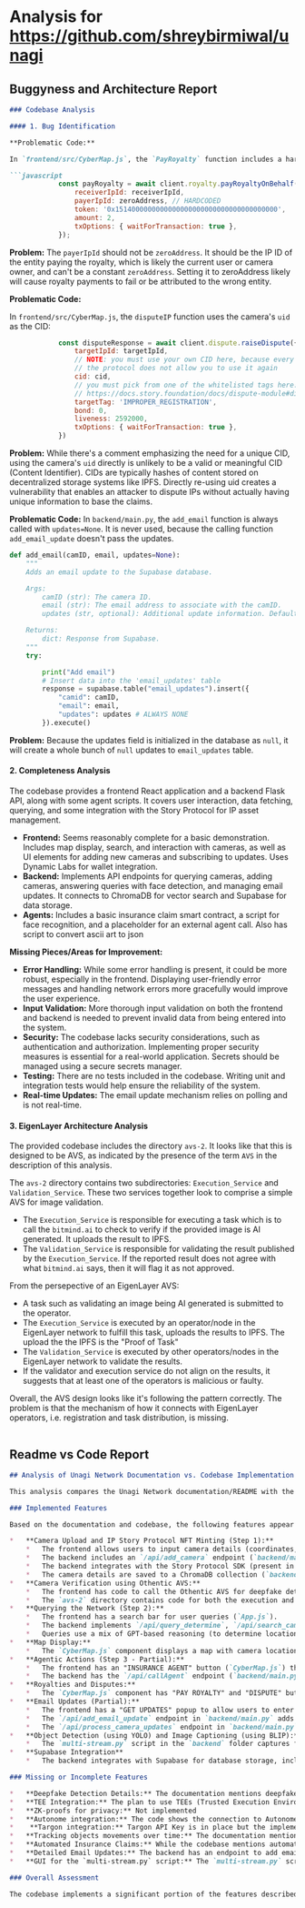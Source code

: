 
# Analysis for https://github.com/shreybirmiwal/unagi

## Buggyness and Architecture Report
```markdown
### Codebase Analysis

#### 1. Bug Identification

**Problematic Code:**

In `frontend/src/CyberMap.js`, the `PayRoyalty` function includes a hardcoded zero address as the `payerIpId`:

```javascript
            const payRoyalty = await client.royalty.payRoyaltyOnBehalf({
                receiverIpId: receiverIpId,
                payerIpId: zeroAddress, // HARDCODED
                token: '0x1514000000000000000000000000000000000000',
                amount: 2,
                txOptions: { waitForTransaction: true },
            });
```

**Problem:** The `payerIpId` should not be `zeroAddress`. It should be the IP ID of the entity paying the royalty, which is likely the current user or camera owner, and can't be a constant `zeroAddress`. Setting it to zeroAddress likely will cause royalty payments to fail or be attributed to the wrong entity.

**Problematic Code:**

In `frontend/src/CyberMap.js`, the `disputeIP` function uses the camera's `uid` as the CID:

```javascript
            const disputeResponse = await client.dispute.raiseDispute({
                targetIpId: targetIpId,
                // NOTE: you must use your own CID here, because every time it is used,
                // the protocol does not allow you to use it again
                cid: cid,
                // you must pick from one of the whitelisted tags here: 
                // https://docs.story.foundation/docs/dispute-module#dispute-tags
                targetTag: 'IMPROPER_REGISTRATION',
                bond: 0,
                liveness: 2592000,
                txOptions: { waitForTransaction: true },
            })
```

**Problem:** While there's a comment emphasizing the need for a unique CID, using the camera's `uid` directly is unlikely to be a valid or meaningful CID (Content Identifier). CIDs are typically hashes of content stored on decentralized storage systems like IPFS. Directly re-using uid creates a vulnerability that enables an attacker to dispute IPs without actually having unique information to base the claims.

**Problematic Code:**
In `backend/main.py`, the `add_email` function is always called with `updates=None`. It is never used, because the calling function `add_email_update` doesn't pass the updates.

```python
def add_email(camID, email, updates=None):
    """
    Adds an email update to the Supabase database.

    Args:
        camID (str): The camera ID.
        email (str): The email address to associate with the camID.
        updates (str, optional): Additional update information. Defaults to None.

    Returns:
        dict: Response from Supabase.
    """
    try:

        print("Add email")
        # Insert data into the 'email_updates' table
        response = supabase.table("email_updates").insert({
            "camid": camID,
            "email": email,
            "updates": updates # ALWAYS NONE
        }).execute()
```

**Problem:** Because the updates field is initialized in the database as `null`, it will create a whole bunch of `null` updates to `email_updates` table.

#### 2. Completeness Analysis

The codebase provides a frontend React application and a backend Flask API, along with some agent scripts.  It covers user interaction, data fetching, querying, and some integration with the Story Protocol for IP asset management.

*   **Frontend:** Seems reasonably complete for a basic demonstration. Includes map display, search, and interaction with cameras, as well as UI elements for adding new cameras and subscribing to updates.  Uses Dynamic Labs for wallet integration.
*   **Backend:** Implements API endpoints for querying cameras, adding cameras, answering queries with face detection, and managing email updates. It connects to ChromaDB for vector search and Supabase for data storage.
*   **Agents:** Includes a basic insurance claim smart contract, a script for face recognition, and a placeholder for an external agent call. Also has script to convert ascii art to json

**Missing Pieces/Areas for Improvement:**

*   **Error Handling:**  While some error handling is present, it could be more robust, especially in the frontend.  Displaying user-friendly error messages and handling network errors more gracefully would improve the user experience.
*   **Input Validation:**  More thorough input validation on both the frontend and backend is needed to prevent invalid data from being entered into the system.
*   **Security:**  The codebase lacks security considerations, such as authentication and authorization.  Implementing proper security measures is essential for a real-world application. Secrets should be managed using a secure secrets manager.
*   **Testing:**  There are no tests included in the codebase.  Writing unit and integration tests would help ensure the reliability of the system.
*   **Real-time Updates:**  The email update mechanism relies on polling and is not real-time.

#### 3. EigenLayer Architecture Analysis

The provided codebase includes the directory `avs-2`. It looks like that this is designed to be AVS, as indicated by the presence of the term `AVS` in the description of this analysis.

The `avs-2` directory contains two subdirectories: `Execution_Service` and `Validation_Service`. These two services together look to comprise a simple AVS for image validation.
* The `Execution_Service` is responsible for executing a task which is to call the `bitmind.ai` to check to verify if the provided image is AI generated. It uploads the result to IPFS.
* The `Validation_Service` is responsible for validating the result published by the `Execution_Service`. If the reported result does not agree with what `bitmind.ai` says, then it will flag it as not approved.

From the persepective of an EigenLayer AVS:
* A task such as validating an image being AI generated is submitted to the operator.
* The `Execution_Service` is executed by an operator/node in the EigenLayer network to fulfill this task, uploads the results to IPFS. The upload the the IPFS is the "Proof of Task"
* The `Validation_Service` is executed by other operators/nodes in the EigenLayer network to validate the results.
* If the validator and execution service do not align on the results, it suggests that at least one of the operators is malicious or faulty.

Overall, the AVS design looks like it's following the pattern correctly. The problem is that the mechanism of how it connects with EigenLayer operators, i.e. registration and task distribution, is missing.
```
```

## Readme vs Code Report
```markdown
## Analysis of Unagi Network Documentation vs. Codebase Implementation

This analysis compares the Unagi Network documentation/README with the provided codebase to assess the extent of implementation and identify any missing components.

### Implemented Features

Based on the documentation and codebase, the following features appear to be implemented:

*   **Camera Upload and IP Story Protocol NFT Minting (Step 1):**
    *   The frontend allows users to input camera details (coordinates, stream URL, description) through a popup form (`App.js`).
    *   The backend includes an `/api/add_camera` endpoint (`backend/main.py`) that receives this data, along with `txHash`, `ipId`, and `tokenId`.
    *   The backend integrates with the Story Protocol SDK (present in `App.js` and called in `/api/add_camera`) to mint an IP Story Protocol NFT for the camera. The function `registerIpWithRoyalties` in `App.js` handles the minting process, setting royalty terms and IP metadata.
    *   The camera details are saved to a ChromaDB collection (`backend/main.py`).
*   **Camera Verification using Othentic AVS:**
    *   The frontend has code to call the Othentic AVS for deepfake detection (`App.js`). The function `verify_camera_avs` calls the endpoint  `http://localhost:4003/task/execute`.
    *   The `avs-2` directory contains code for both the execution and validation services of the Othentic AVS. The `/task/execute` endpoint in `Execution_Service/src/task.controller.js` verifies the camera's authenticity, and the result is validated on the `Validation_Service`.
*   **Querying the Network (Step 2):**
    *   The frontend has a search bar for user queries (`App.js`).
    *   The backend implements `/api/query_determine`, `/api/search_cameras_description`, and `/api/search_cameras_location` endpoints (`backend/main.py`) to handle queries.
    *   Queries use a mix of GPT-based reasoning (to determine location and face search requirements) and vector embedding search (ChromaDB) to find relevant cameras.
*   **Map Display:**
    *   The `CyberMap.js` component displays a map with camera locations marked. It fetches camera data from the `/api/get_all_cameras` endpoint and renders markers using Leaflet.
*   **Agentic Actions (Step 3 - Partial):**
    *   The frontend has an "INSURANCE AGENT" button (`CyberMap.js`) that triggers a call to the `/api/callAgent` endpoint.
    *   The backend has the `/api/callAgent` endpoint (`backend/main.py`) that interacts with an external Autonome agent to mint an NFT representing an insurance claim. This suggests partial implementation of agentic actions.
*   **Royalties and Disputes:**
    *   The `CyberMap.js` component has "PAY ROYALTY" and "DISPUTE" buttons, which call functions `PayRoyalty` and `disputeIP` using Story Protocol.
*   **Email Updates (Partial):**
    *   The frontend has a "GET UPDATES" popup to allow users to enter their email and a camera ID to subscribe to updates.
    *   The `/api/add_email_update` endpoint in `backend/main.py` adds the email and camera ID to a Supabase table (`email_updates`).
    *   The `/api/process_camera_updates` endpoint in `backend/main.py` processes the camera updates.
*   **Object Detection (using YOLO) and Image Captioning (using BLIP):**
    *   The `multi-stream.py` script in the `backend` folder captures frames from RTSP streams, performs object detection using YOLOv8, and generates captions using the BLIP model.
*   **Supabase Integration**
    *   The backend integrates with Supabase for database storage, including camera details, email updates, and inference results.

### Missing or Incomplete Features

*   **Deepfake Detection Details:** The documentation mentions deepfake detection using Othentic AVS, but the specifics of the AVS (executioners/validators running a 'deep-fake' detection API) are not fully fleshed out in the provided codebase. The AVS implementation in the `avs-2` folder exists but the link between this and the `multi-stream.py` script for live stream analysis is not explicitly clear in the code provided.
*   **TEE Integration:** The plan to use TEEs (Trusted Execution Environments) on each camera for verification is described as future work and is not implemented in the current codebase.
*   **ZK-proofs for privacy:** Not implemented
*   **Autonome integration:** The code shows the connection to Autonome, but it does not seem to be fully fleshed out.
*    **Targon integration:** Targon API Key is in place but the implementation is not fully connected
*   **Tracking objects movements over time:** The documentation mentions a "history of object" feature for tracking objects' movement across frames, which is not implemented.
*   **Automated Insurance Claims:** While the codebase mentions automated insurance claims using Autonome, the actual smart contract deployment and interaction logic is not present in the provided code, only the API call to generate an NFT.
*   **Detailed Email Updates:** The backend has an endpoint to add emails to the email updates list. The `process_camera_updates` endpoint utilizes Targon to summarize camera updates and sends them via email, but its full functionality needs to be verified by running.
*   **GUI for the `multi-stream.py` script:** The `multi-stream.py` script streams data and updates Supabase, but it would be nice to have a UI element that shows the real-time update for users to verify the live cam stream is working.

### Overall Assessment

The codebase implements a significant portion of the features described in the documentation, including camera registration, querying, map display, royalty payments, and dispute mechanisms. However, some advanced features like TEE integration, ZK-proofs, full agentic action automation, and detailed email updates are either partially implemented or marked as future work. The core functionality of Unagi Network as a DePIN network for querying security cameras is present, but some of the planned enhancements are yet to be realized.
```
